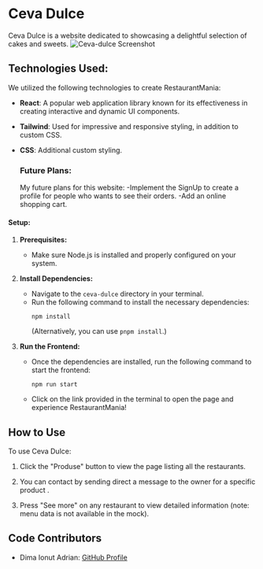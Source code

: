 # Ceva Dulce

Ceva Dulce is a website dedicated to showcasing a delightful selection of cakes and sweets.
![Ceva-dulce Screenshot](images/background.png)


 ## Technologies Used:

We utilized the following technologies to create RestaurantMania:

- **React**: A popular web application library known for its effectiveness in creating interactive and dynamic UI components.
- **Tailwind**: Used for impressive and responsive styling, in addition to custom CSS.
- **CSS**: Additional custom styling.

  ### Future Plans:

  My future plans for this website:
  -Implement the SignUp to create a profile for people who wants to see their orders.
  -Add an online shopping cart.

#### Setup:

1. **Prerequisites:**
    - Make sure Node.js is installed and properly configured on your system.

2. **Install Dependencies:**
    - Navigate to the `ceva-dulce` directory in your terminal.
    - Run the following command to install the necessary dependencies:
      ```
      npm install
      ```
      (Alternatively, you can use `pnpm install`.)

3. **Run the Frontend:**
    - Once the dependencies are installed, run the following command to start the frontend:
      ```
      npm run start
      ```
    - Click on the link provided in the terminal to open the page and experience RestaurantMania!

## How to Use

To use Ceva Dulce:

1. Click the "Produse" button to view the page listing all the restaurants.

2. You can contact by sending direct a message to the owner for a specific product .

3. Press "See more" on any restaurant to view detailed information (note: menu data is not available in the mock).

## Code Contributors

- Dima Ionut Adrian: [GitHub Profile](https://github.com/Ionut2707)
